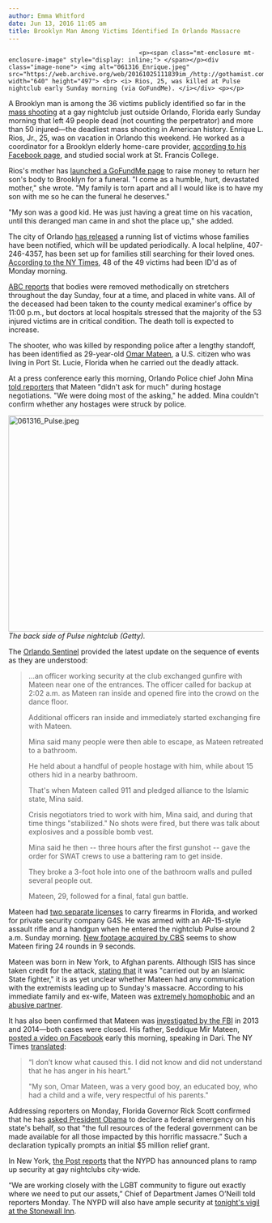 ```yaml
---
author: Emma Whitford
date: Jun 13, 2016 11:05 am
title: Brooklyn Man Among Victims Identified In Orlando Massacre
---
```


	
										<p><span class="mt-enclosure mt-enclosure-image" style="display: inline;"> </span></p><div class="image-none"> <img alt="061316_Enrique.jpeg" src="https://web.archive.org/web/20161025111839im_/http://gothamist.com/attachments/nyc_ewhitford/061316_Enrique.jpeg" width="640" height="497"> <br> <i> Rios, 25, was killed at Pulse nightclub early Sunday morning (via GoFundMe). </i></div> <p></p>

<p>A Brooklyn man is among the 36 victims publicly identified so far in the <a href="https://web.archive.org/web/20161025111839/http://gothamist.com/2016/06/12/approximately_20_people_killed_at_g.php">mass shooting</a> at a gay nightclub just outside Orlando, Florida early Sunday morning that left 49 people dead (not counting the perpetrator) and more than 50 injured&#x2014;the deadliest mass shooting in American history. Enrique L. Rios, Jr., 25, was on vacation in Orlando this weekend. He worked as a coordinator for a Brooklyn elderly home-care provider, <a href="https://web.archive.org/web/20161025111839/https://www.facebook.com/enrique.rios.142">according to his Facebook page</a>, and studied social work at St. Francis College. </p>

<p>Rios&apos;s mother has <a href="https://web.archive.org/web/20161025111839/https://www.gofundme.com/294mtrw">launched a GoFundMe page</a> to raise money to return her son&apos;s body to Brooklyn for a funeral. &quot;I come as a humble, hurt, devastated mother,&quot; she wrote. &quot;My family is torn apart and all I would like is to have my son with me so he can the funeral he deserves.&quot; </p>

<p>&quot;My son was a good kid. He was just having a great time on his vacation, until this deranged man came in and shot the place up,&quot; she added. </p>

<p>The city of Orlando <a href="https://web.archive.org/web/20161025111839/http://www.cityoforlando.net/blog/victims/">has released</a> a running list of victims whose families have been notified, which will be updated periodically. A local helpline, 407-246-4357, has been set up for families still searching for their loved ones. <a href="https://web.archive.org/web/20161025111839/http://www.nytimes.com/2016/06/14/us/orlando-shooting.html?action=click&amp;pgtype=Homepage&amp;clickSource=story-heading&amp;module=span-abc-region&amp;region=span-abc-region&amp;WT.nav=span-abc-region&amp;_r=0">According to the NY Times</a>, 48 of the 49 victims had been ID&apos;d as of Monday morning. </p>

<p><a href="https://web.archive.org/web/20161025111839/http://abc7ny.com/news/bodies-removed-from-orlando-nightclub-after-worst-mass-shooting-in-us-history/1383234/">ABC reports</a> that bodies were removed methodically on stretchers throughout the day Sunday, four at a time, and placed in white vans. All of the deceased had been taken to the county medical examiner&apos;s office by 11:00 p.m., but doctors at local hospitals stressed that the majority of the 53 injured victims are in critical condition. The death toll is expected to increase.  </p>

<p>The shooter, who was killed by responding police after a lengthy standoff, has been identified as 29-year-old <a href="https://web.archive.org/web/20161025111839/http://gothamist.com/2016/06/12/orlando_gay_nightclub_shooter_repor.php">Omar Mateen</a>, a U.S. citizen who was living in Port St. Lucie, Florida when he carried out the deadly attack. </p>

<p>At a press conference early this morning, Orlando Police chief John Mina <a href="https://web.archive.org/web/20161025111839/http://www.orlandosentinel.com/news/pulse-orlando-nightclub-shooting/os-orlando-nightclub-shooting-pulse-20160613-story.html">told reporters</a> that Mateen &quot;didn&apos;t ask for much&quot; during hostage negotiations. &quot;We were doing most of the asking,&quot; he added. Mina couldn&apos;t confirm whether any hostages were struck by police. </p>

<p><span class="mt-enclosure mt-enclosure-image" style="display: inline;"> </span></p><div class="image-none"> <img alt="061316_Pulse.jpeg" src="https://web.archive.org/web/20161025111839im_/http://gothamist.com/attachments/nyc_ewhitford/061316_Pulse.jpeg" width="640" height="427"> <br> <i> The back side of Pulse nightclub (Getty). </i></div> <p></p>

<p>The <a href="https://web.archive.org/web/20161025111839/http://www.orlandosentinel.com/news/pulse-orlando-nightclub-shooting/os-orlando-nightclub-shooting-pulse-20160613-story.html">Orlando Sentinel</a> provided the latest update on the sequence of events as they are understood: </p>

<blockquote>...an officer working security at the club exchanged gunfire with Mateen near one of the entrances. The officer called for backup at 2:02 a.m. as Mateen ran inside and opened fire into the crowd on the dance floor. 

<p>Additional officers ran inside and immediately started exchanging fire with Mateen. </p>

<p>Mina said many people were then able to escape, as Mateen retreated to a bathroom.</p>

<p>He held about a handful of people hostage with him, while about 15 others hid in a nearby bathroom.</p>

<p>That&apos;s when Mateen called 911 and pledged alliance to the Islamic state, Mina said. </p>

<p>Crisis negotiators tried to work with him, Mina said, and during that time things &quot;stabilized.&quot; No shots were fired, but there was talk about explosives and a possible bomb vest.</p>

<p>Mina said he then -- three hours after the first gunshot -- gave the order for SWAT crews to use a battering ram to get inside. </p>

<p>They broke a 3-foot hole into one of the bathroom walls and pulled several people out.</p>

<p>Mateen, 29, followed for a final, fatal gun battle.</p></blockquote><p></p>

<p>Mateen had <a href="https://web.archive.org/web/20161025111839/http://www.redstate.com/jaycaruso/2016/06/12/omar-mateen-concealed-carry-license-security-license-florida/">two separate licenses</a> to carry firearms in Florida, and worked for private security company G4S. He was armed with an AR-15-style assault rifle and a handgun when he entered the nightclub Pulse around 2 a.m. Sunday morning. <a href="https://web.archive.org/web/20161025111839/https://twitter.com/CBSNLive/status/742329078011695104">New footage acquired by CBS</a> seems to show Mateen firing 24 rounds in 9 seconds. </p>

<p>Mateen was born in New York, to Afghan parents. Although ISIS has since taken credit for the attack, <a href="https://web.archive.org/web/20161025111839/http://newyork.cbslocal.com/2016/06/12/orlando-nightclub-shooting/">stating that</a> it was &quot;carried out by an Islamic State fighter,&quot; it is as yet unclear whether Mateen had any communication with the extremists leading up to Sunday&apos;s massacre. According to his immediate family and ex-wife, Mateen was <a href="https://web.archive.org/web/20161025111839/http://www.nbcnews.com/storyline/orlando-nightclub-massacre/terror-hate-what-motivated-orlando-nightclub-shooter-n590496">extremely homophobic</a> and an <a href="https://web.archive.org/web/20161025111839/https://www.washingtonpost.com/world/national-security/ex-wife-of-suspected-orlando-shooter-he-beat-me/2016/06/12/8a1963b4-30b8-11e6-8ff7-7b6c1998b7a0_story.html?tid=sm_tw">abusive partner</a>. </p>

<p>It has also been confirmed that Mateen was <a href="https://web.archive.org/web/20161025111839/http://www.thedailybeast.com/articles/2016/06/12/omar-mateen-id-d-as-orlando-killer.html">investigated by the FBI</a> in 2013 and 2014&#x2014;both cases were closed. His father, Seddique Mir Mateen, <a href="https://web.archive.org/web/20161025111839/https://www.facebook.com/seddique.mateen?fref=nf">posted a video on Facebook</a> early this morning, speaking in Dari. The NY Times <a href="https://web.archive.org/web/20161025111839/http://www.nytimes.com/2016/06/14/us/orlando-shooting.html?action=click&amp;pgtype=Homepage&amp;clickSource=story-heading&amp;module=span-abc-region&amp;region=span-abc-region&amp;WT.nav=span-abc-region&amp;_r=1">translated</a>: </p>

<blockquote>&#x201C;I don&#x2019;t know what caused this. I did not know and did not understand that he has anger in his heart.&#x201D;

<p>&quot;My son, Omar Mateen, was a very good boy, an educated boy, who had a child and a wife, very respectful of his parents.&quot; </p></blockquote><p></p>

<p>Addressing reporters on Monday, Florida Governor Rick Scott confirmed that he has <a href="https://web.archive.org/web/20161025111839/http://www.flgov.com/wp-content/uploads/pdfs/OTA.pdf">asked President Obama</a> to declare a federal emergency on his state&apos;s behalf, so that &quot;the full resources of the federal government can be made available for all those impacted by this horrific massacre.&#x201D; Such a declaration typically prompts an initial $5 million relief grant. </p>

<p>In New York, <a href="https://web.archive.org/web/20161025111839/http://nypost.com/2016/06/13/nypd-heightens-security-at-gay-clubs-after-orlando-massacre/">the Post reports</a> that the NYPD has announced plans to ramp up security at gay nightclubs city-wide. </p>

<p>&#x201C;We are working closely with the LGBT community to figure out exactly where we need to put our assets,&#x201D; Chief of Department James O&#x2019;Neill told reporters Monday. The NYPD will also have ample security at <a href="https://web.archive.org/web/20161025111839/https://www.facebook.com/events/1004123916340523/">tonight&apos;s vigil at the Stonewall Inn</a>. <br>
</p>					
										
									
				